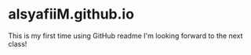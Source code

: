 # alsyafiiM.github.io
This is my first time using GitHub readme
I'm looking forward to the next class!